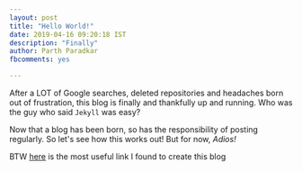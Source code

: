 ```yaml
---
layout: post
title: "Hello World!"
date: 2019-04-16 09:20:18 IST
description: "Finally"
author: Parth Paradkar
fbcomments: yes

---
```

After a LOT of Google searches, deleted repositories and headaches born out of frustration, this blog is finally and thankfully up and running. Who was the guy who said `Jekyll` was easy? 

Now that a blog has been born, so has the responsibility of posting regularly. So let's see how this works out! But for now, _Adios!_

BTW [here](https://codeburst.io/create-your-own-blog-with-jekyll-c0abc3ef7ddd) is the most useful link I found to create this blog
 
